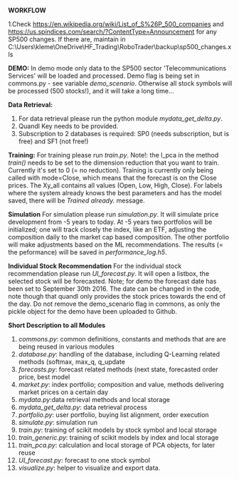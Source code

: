 **WORKFLOW**

1.Check https://en.wikipedia.org/wiki/List_of_S%26P_500_companies and https://us.spindices.com/search/?ContentType=Announcement for any SP500 changes. If there are, maintain in C:\Users\kleme\OneDrive\HF_Trading\RoboTrader\backup\sp500_changes.xls



**DEMO:**
In demo mode only data to the SP500 sector 'Telecommunications Services' will be loaded and processed. Demo flag is being set in commons.py - see variable _demo_scenario_. Otherwise all stock symbols will be processed (500 stocks!), and it will take a long time...

**Data Retrieval:**

1. For data retrieval please run the python module _mydata\_get\_delta.py_. 
2. Quandl Key needs to be provided.
3. Subscription to 2 databases is required: SP0 (needs subscription, but is free) and SF1 (not free!) 


**Training:**
For training please run _train.py_. Note!: the l_pca in the method _train()_ needs to be set to the dimension reduction that you want to train. Currently it's set to 0 (= no reduction). Training is currently only being called with mode=Close, which means that the forecast is on the Close prices. The Xy_all contains all values (Open, Low, High, Close). For labels where the system already knows the best parameters and has the model saved, there will be _Trained already._ message. 


**Simulation**
For simulation please run _simulation.py_. It will simulate price development from -5 years to today. At -5 years two portfolios will be initialized; one will track closely the index, like an ETF, adjusting the composition daily to the market cap based composition. The other portfolio will make adjustments based on the ML recommendations. The results (= the peformance) will be saved in _performance_log.h5_.


**Individual Stock Recommendation**
For the individual stock recommendation please run _UI_forecast.py_. It will open a listbox, the selected stock will be forecasted. Note; for demo the forecast date has been set to September 30th 2016. The date can be changed in the code, note though that quandl only provides the stock prices towards the end of the day. Do not remove the demo_scenario flag in commons, as only the pickle object for the demo have been uploaded to Github. 


**Short Description to all Modules** 

1. _commons.py_: common definitions, constants and methods that are are being reused in various modules
2. _database.py_: handling of the database, including Q-Learning related methods (softmax, max_q, q_update
3. _forecasts.py_: forecast related methods (next state, forecasted order price, best model
4. _market.py_: index portfolio; composition and value, methods delivering market prices on a certain day
5. _mydata.py_:data retrieval methods and local storage
6. _mydata_get_delta.py_: data retrieval process
7. _portfolio.py_: user portfolio, buying list alignment, order execution
8. _simulate.py_: simulation run
9. _train.py_: training of scikit models by stock symbol and local storage
10. _train_generic.py_: training of scikit models by index and local storage
11. _train_pca.py_: calculation and local storage of PCA objects, for later reuse
12. _UI_forecast.py_: forecast to one stock symbol
13. _visualize.py_: helper to visualize and export data.
